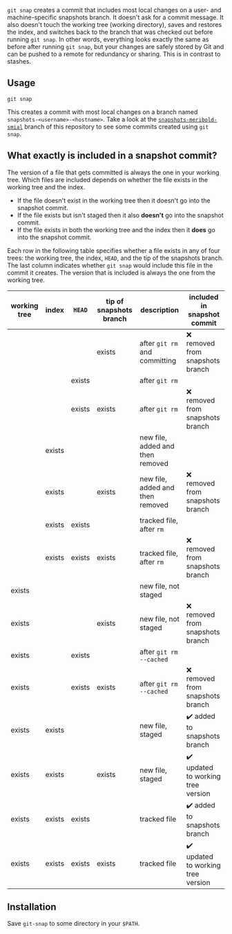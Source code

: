 `git snap` creates a commit that includes most local changes on a user- and
machine-specific snapshots branch.  It doesn't ask for a commit message.  It also doesn't
touch the working tree (working directory), saves and restores the index, and switches
back to the branch that was checked out before running `git snap`.  In other words,
everything looks exactly the same as before after running `git snap`, but your changes are
safely stored by Git and can be pushed to a remote for redundancy or sharing.  This is in
contrast to stashes.

## Usage

    git snap

This creates a commit with most local changes on a branch named
`snapshots-<username>-<hostname>`.  Take a look at the [`snapshots-meribold-smial`][3]
branch of this repository to see some commits created using `git snap`.

## What exactly is included in a snapshot commit?

The version of a file that gets committed is always the one in your working tree.  Which
files are included depends on whether the file exists in the working tree and the index.

*   If the file doesn't exist in the working tree then it doesn't go into the snapshot
    commit.
*   If the file exists but isn't staged then it also **doesn't** go into the snapshot
    commit.
*   If the file exists in both the working tree and the index then it **does** go into the
    snapshot commit.

Each row in the following table specifies whether a file exists in any of four trees: the
working tree, the index, `HEAD`, and the tip of the snapshots branch.  The last column
indicates whether `git snap` would include this file in the commit it creates.  The
version that is included is always the one from the working tree.

| working tree | index  | `HEAD` | tip of snapshots branch | description                      | included in snapshot commit                        |
|--------------|--------|--------|-------------------------|----------------------------------|----------------------------------------------------|
|              |        |        | exists                  | after `git rm` and committing    | :x: removed from snapshots branch                  |
|              |        | exists |                         | after `git rm`                   |                                                    |
|              |        | exists | exists                  | after `git rm`                   | :x: removed from snapshots branch                  |
|              | exists |        |                         | new file, added and then removed |                                                    |
|              | exists |        | exists                  | new file, added and then removed | :x: removed from snapshots branch                  |
|              | exists | exists |                         | tracked file, after `rm`         |                                                    |
|              | exists | exists | exists                  | tracked file, after `rm`         | :x: removed from snapshots branch                  |
| exists       |        |        |                         | new file, not staged             |                                                    |
| exists       |        |        | exists                  | new file, not staged             | :x: removed from snapshots branch                  |
| exists       |        | exists |                         | after `git rm --cached`          |                                                    |
| exists       |        | exists | exists                  | after `git rm --cached`          | :x: removed from snapshots branch                  |
| exists       | exists |        |                         | new file, staged                 | :heavy_check_mark: added to snapshots branch       |
| exists       | exists |        | exists                  | new file, staged                 | :heavy_check_mark: updated to working tree version |
| exists       | exists | exists |                         | tracked file                     | :heavy_check_mark: added to snapshots branch       |
| exists       | exists | exists | exists                  | tracked file                     | :heavy_check_mark: updated to working tree version |

## Installation

Save `git-snap` to some directory in your `$PATH`.

[1]: https://stackoverflow.com/q/6070179
     "Switching branches without touching the working tree?"
[2]: https://git-scm.com/book/en/v2/Git-Tools-Reset-Demystified#_the_index
     "Git Tools - Reset Demystified - Pro Git"
[3]: https://github.com/meribold/git-snap/commits/snapshots-meribold-smial
